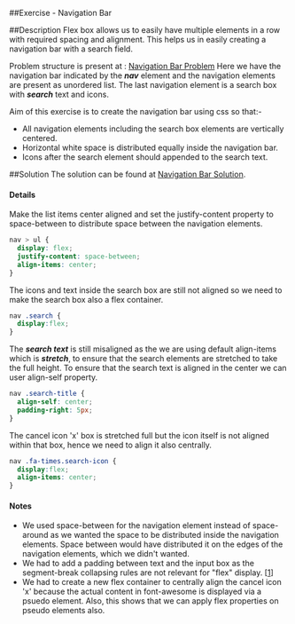 ##Exercise - Navigation Bar

##Description
Flex box allows us to easily have multiple elements in a row with required spacing and alignment.
This helps us in easily creating a navigation bar with a search field.

Problem structure is present at : [Navigation Bar Problem](http://jsbin.com/pujafe/1/edit?html,css,output)
Here we have the navigation bar indicated by the ***nav*** element and the navigation elements are present as unordered list.
The last navigation element is a search box with ***search*** text and icons.

Aim of this exercise is to create the navigation bar using css so that:-
* All navigation elements including the search box elements are vertically centered.
* Horizontal white space is distributed equally inside the navigation bar.
* Icons after the search element should appended to the search text.

##Solution
The solution can be found at [Navigation Bar Solution](https://jsbin.com/qedohil/2/edit?html,css,output).

#### Details

Make the list items center aligned and set the justify-content property to space-between to distribute space between the navigation elements. 
```css
nav > ul {
  display: flex;
  justify-content: space-between;
  align-items: center;
}
```

The icons and text inside the search box are still not aligned so we need to make the search box also a flex container.
```css
nav .search {
  display:flex;
}
```

The ***search text*** is still misaligned as the we are using default align-items which is ***stretch***, to ensure that the search elements are stretched to take the full height. 
To ensure that the search text is aligned in the center we can user align-self property.
```css
nav .search-title {
  align-self: center;
  padding-right: 5px;
}
```
The cancel icon 'x' box is stretched full but the icon itself is not aligned within that box, hence we need to align it also centrally.
```css
nav .fa-times.search-icon {
  display:flex;
  align-items: center;
}
```

#### Notes
* We used space-between for the navigation element instead of space-around as we wanted the space to be distributed inside the navigation elements.
Space between would have distributed it on the edges of the navigation elements, which we didn't wanted.
* We had to add a padding between text and the input box as the segment-break collapsing rules are not relevant for "flex" display. [[1](https://www.w3.org/TR/css-text-3/#white-space-rules)] 
* We had to create a new flex container to centrally align the cancel icon 'x' because the actual content in font-awesome is displayed via a psuedo element. 
Also, this shows that we can apply flex properties on pseudo elements also.   
